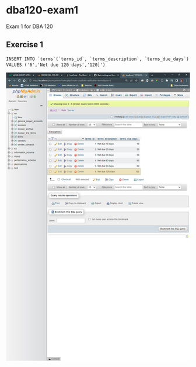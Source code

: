 # dba120-exam1
 Exam 1 for DBA 120

## Exercise 1
 ```
 INSERT INTO `terms`(`terms_id`, `terms_description`, `terms_due_days`) 
 VALUES ('6','Net due 120 days','120]')

 ```
![Exercise 1 Screenshot](/assets/ch5-ex1.jpg)